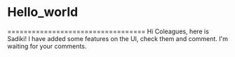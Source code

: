 # Hello_world
==================================
Hi Coleagues, here is Sadiki!
I have added some features on the UI, check them and comment.
I'm waiting for your comments.
